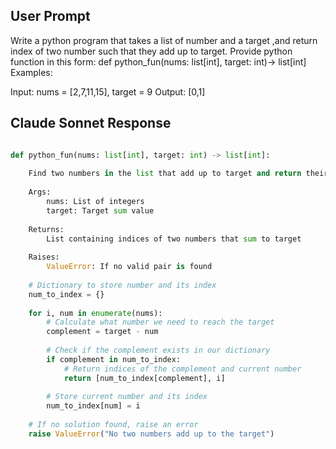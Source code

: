 ## User Prompt
Write a python program that takes a list of number and a target ,and return index of two number such that they add up to target.
Provide python function in this form:
def  python_fun(nums: list[int], target: int)-> list[int]
Examples:

Input: nums = [2,7,11,15], target = 9
Output: [0,1]

## Claude Sonnet Response
```py

def python_fun(nums: list[int], target: int) -> list[int]:
    
    Find two numbers in the list that add up to target and return their indices.
    
    Args:
        nums: List of integers
        target: Target sum value
        
    Returns:
        List containing indices of two numbers that sum to target
        
    Raises:
        ValueError: If no valid pair is found
    
    # Dictionary to store number and its index
    num_to_index = {}
    
    for i, num in enumerate(nums):
        # Calculate what number we need to reach the target
        complement = target - num
        
        # Check if the complement exists in our dictionary
        if complement in num_to_index:
            # Return indices of the complement and current number
            return [num_to_index[complement], i]
        
        # Store current number and its index
        num_to_index[num] = i
    
    # If no solution found, raise an error
    raise ValueError("No two numbers add up to the target")
```
